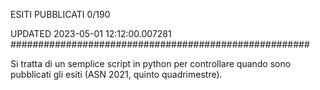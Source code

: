 ESITI PUBBLICATI 0/190 

UPDATED 2023-05-01 12:12:00.007281
######################################################

Si tratta di un semplice script in python per controllare quando sono pubblicati gli esiti (ASN 2021, quinto quadrimestre).

